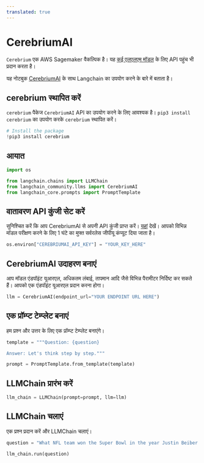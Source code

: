 ```yaml
---
translated: true
---
```


# CerebriumAI

`Cerebrium` एक AWS Sagemaker वैकल्पिक है। यह [कई एलएलएम मॉडल](https://docs.cerebrium.ai/cerebrium/prebuilt-models/deployment) के लिए API पहुंच भी प्रदान करता है।

यह नोटबुक [CerebriumAI](https://docs.cerebrium.ai/introduction) के साथ Langchain का उपयोग करने के बारे में बताता है।

## cerebrium स्थापित करें

`cerebrium` पैकेज `CerebriumAI` API का उपयोग करने के लिए आवश्यक है। `pip3 install cerebrium` का उपयोग करके `cerebrium` स्थापित करें।

```python
# Install the package
!pip3 install cerebrium
```

## आयात

```python
import os

from langchain.chains import LLMChain
from langchain_community.llms import CerebriumAI
from langchain_core.prompts import PromptTemplate
```

## वातावरण API कुंजी सेट करें

सुनिश्चित करें कि आप CerebriumAI से अपनी API कुंजी प्राप्त करें। [यहां](https://dashboard.cerebrium.ai/login) देखें। आपको विभिन्न मॉडल परीक्षण करने के लिए 1 घंटे का मुफ्त सर्वरलेस जीपीयू कंप्यूट दिया जाता है।

```python
os.environ["CEREBRIUMAI_API_KEY"] = "YOUR_KEY_HERE"
```

## CerebriumAI उदाहरण बनाएं

आप मॉडल एंडपॉइंट यूआरएल, अधिकतम लंबाई, तापमान आदि जैसे विभिन्न पैरामीटर निर्दिष्ट कर सकते हैं। आपको एक एंडपॉइंट यूआरएल प्रदान करना होगा।

```python
llm = CerebriumAI(endpoint_url="YOUR ENDPOINT URL HERE")
```

## एक प्रॉम्प्ट टेम्प्लेट बनाएं

हम प्रश्न और उत्तर के लिए एक प्रॉम्प्ट टेम्प्लेट बनाएंगे।

```python
template = """Question: {question}

Answer: Let's think step by step."""

prompt = PromptTemplate.from_template(template)
```

## LLMChain प्रारंभ करें

```python
llm_chain = LLMChain(prompt=prompt, llm=llm)
```

## LLMChain चलाएं

एक प्रश्न प्रदान करें और LLMChain चलाएं।

```python
question = "What NFL team won the Super Bowl in the year Justin Beiber was born?"

llm_chain.run(question)
```
